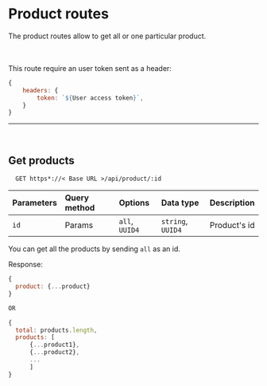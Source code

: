 # Product routes

The product routes allow to get all or one particular product.

&nbsp;  
&nbsp;  
This route require an user token sent as a header:

```javascript
{
    headers: {
        token: `${User access token}`,
    }
}
```
---
&nbsp;
## Get products

```http
  GET https*://< Base URL >/api/product/:id
```

| Parameters  | Query method | Options        | Data type         | Description   |
| :---------  | :----------- | :------        | :--------         | :----------   |
| `id`        | Params       | `all`, `UUID4` | `string`, `UUID4` | Product's id  |


You can get all the products by sending `all` as an id. 

Response:

```javascript
{
  product: {...product}
}

OR

{
  total: products.length,
  products: [
      {...product1},
      {...product2},
      ...
      ]
}
```